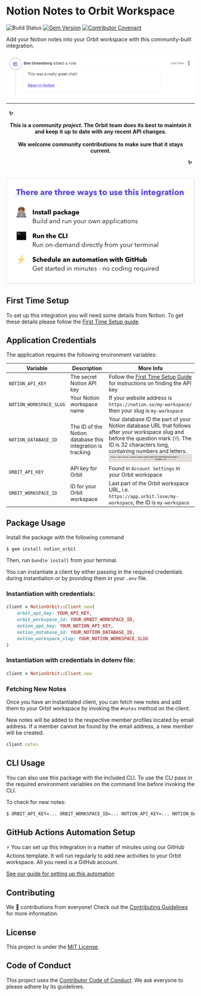 # Notion Notes to Orbit Workspace


![Build Status](https://github.com/orbit-love/community-ruby-notion-orbit/workflows/CI/badge.svg)
[![Gem Version](https://badge.fury.io/rb/notion_orbit.svg)](https://badge.fury.io/rb/notion_orbit)
[![Contributor Covenant](https://img.shields.io/badge/Contributor%20Covenant-2.0-4baaaa.svg)](.github/CODE_OF_CONDUCT.md)

Add your Notion notes into your Orbit workspace with this community-built integration.

![Screenshot of a new note in Orbit](docs/new-note-screenshot.png)

| <p align="left">:sparkles:</p> This is a _community project_. The Orbit team does its best to maintain it and keep it up to date with any recent API changes.<br/><br/>We welcome community contributions to make sure that it stays current. <p align="right">:sparkles:</p> |
| ----------------------------------------------------------------------------------------------------------------------------------------------------------------------------------------------------------------------------------------------------------------------------- |

![There are three ways to use this integration. Install package - build and run your own applications. Run the CLI - run on-demand directly from your terminal. Schedule an automation with GitHub - get started in minutes - no coding required](docs/ways-to-use.png)

## First Time Setup

To set up this integration you will need some details from Notion. To get these details please follow the [First Time Setup guide](docs/setup.md).

## Application Credentials

The application requires the following environment variables:

| Variable                | Description                 | More Info                                                                                                  |
| ----------------------- | --------------------------- | ---------------------------------------------------------------------------------------------------------- |
| `NOTION_API_KEY`        | The secret Notion API key   | Follow the [First Time Setup Guide](docs/setup.md) for instructions on finding the API key                                                                                            |
| `NOTION_WORKSPACE_SLUG` | Your Notion workspace name           | If your website address is `https://notion.so/my-workspace/` then your slug is `my-workspace`                                                                                            |
| `NOTION_DATABASE_ID`    | The ID of the Notion database this integration is tracking           | Your database ID the part of your Notion database URL that follows after your workspace slug and before the question mark (`?`). The ID is 32 characters long, containing numbers and letters.<br/>![Screenshot of how to identify the database ID](docs/database-id-location.png) |
| `ORBIT_API_KEY`         | API key for Orbit           | Found in `Account Settings` in your Orbit workspace                                                        |
| `ORBIT_WORKSPACE_ID`    | ID for your Orbit workspace | Last part of the Orbit workspace URL, i.e. `https://app.orbit.love/my-workspace`, the ID is `my-workspace` |

## Package Usage

Install the package with the following command

```
$ gem install notion_orbit
```

Then, run `bundle install` from your terminal.

You can instantiate a client by either passing in the required credentials during instantiation or by providing them in your `.env` file.

### Instantiation with credentials:

```ruby
client = NotionOrbit::Client.new(
    orbit_api_key: YOUR_API_KEY,
    orbit_workspace_id: YOUR_ORBIT_WORKSPACE_ID,
    notion_api_key: YOUR_NOTION_API_KEY,
    notion_database_id: YOUR_NOTION_DATABASE_ID,
    notion_workspace_slug: YOUR_NOTION_WORKSPACE_SLUG
)
```

### Instantiation with credentials in dotenv file:

```ruby
client = NotionOrbit::Client.new
```

### Fetching New Notes 

Once you have an instantiated client, you can fetch new notes and add them to your Orbit workspace by invoking the `#notes` method on the client.

New notes will be added to the respective member profiles located by email address. If a member cannot be found by the email address, a new member will be created.

```ruby
client.notes
```

## CLI Usage

You can also use this package with the included CLI. To use the CLI pass in the required environment variables on the command line before invoking the CLI.

To check for new notes:

```bash
$ ORBIT_API_KEY=... ORBIT_WORKSPACE_ID=... NOTION_API_KEY=... NOTION_DATABASE_ID=... NOTION_WORKSPACE_SLUG=... bundle exec notion_orbit --check-notes
```

## GitHub Actions Automation Setup

⚡ You can set up this integration in a matter of minutes using our GitHub Actions template. It will run regularly to add new activities to your Orbit workspace. All you need is a GitHub account.

[See our guide for setting up this automation](https://github.com/orbit-love/github-actions-templates/blob/main/Notion/README.md)

## Contributing

We 💜 contributions from everyone! Check out the [Contributing Guidelines](.github/CONTRIBUTING.md) for more information.

## License

This project is under the [MIT License](./LICENSE).

## Code of Conduct

This project uses the [Contributor Code of Conduct](.github/CODE_OF_CONDUCT.md). We ask everyone to please adhere by its guidelines.
